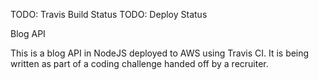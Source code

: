 TODO: Travis Build Status
TODO: Deploy Status

Blog API

This is a blog API in NodeJS deployed to AWS using Travis CI. It is being written as part of a coding challenge handed off by a recruiter.
